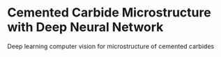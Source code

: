 # Cemented Carbide Microstructure with Deep Neural Network
Deep learning computer vision for microstructure of cemented carbides
